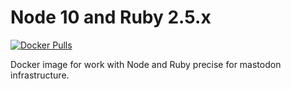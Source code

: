 # Node 10 and Ruby 2.5.x
[![Docker Pulls](https://img.shields.io/docker/pulls/killua99/node-ruby.svg)](https://hub.docker.com/r/killua99/node-ruby)

Docker image for work with Node and Ruby precise for mastodon infrastructure.
